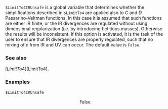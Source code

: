 `$LimitTo4IRUnsafe` is a global variable that determines whether the simplifications described in `$LimitTo4` are applied also to $C$ and $D$ Passarino-Veltman functions. In this case it is assumed that such  functions are either IR finite, or the IR divergences are regulated  without using dimensional regularization (i.e. by introducing  fictitious masses). Otherwise the results will be inconsistent. If this option is activated, it is the task of the user to ensure that IR divergences are properly regulated, such that no mixing of $\varepsilon$ from IR and UV can occur. The default value is `False`.

### See also

[$LimitTo4]($LimitTo4).

### Examples

```mathematica
$LimitTo4IRUnsafe
```

$$\text{False}$$